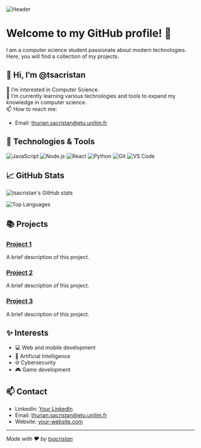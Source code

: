 ![Header](https://yourimageurl.com/header.png)

# Welcome to my GitHub profile! 👋

I am a computer science student passionate about modern technologies. Here, you will find a collection of my projects.

## 👋 Hi, I’m @tsacristan

👀 I’m interested in Computer Science.  
🌱 I’m currently learning various technologies and tools to expand my knowledge in computer science.  
📫 How to reach me:  
  - Email: [thurian.sacristan@etu.unilim.fr](mailto:thurian.sacristan@etu.unilim.fr)

## 🔧 Technologies & Tools

![JavaScript](https://img.shields.io/badge/-JavaScript-black?style=flat-square&logo=javascript)
![Node.js](https://img.shields.io/badge/-Node.js-black?style=flat-square&logo=Node.js)
![React](https://img.shields.io/badge/-React-black?style=flat-square&logo=react)
![Python](https://img.shields.io/badge/-Python-black?style=flat-square&logo=python)
![Git](https://img.shields.io/badge/-Git-black?style=flat-square&logo=git)
![VS Code](https://img.shields.io/badge/-VS%20Code-black?style=flat-square&logo=visual-studio-code)

## 📈 GitHub Stats

![tsacristan's GitHub stats](https://github-readme-stats.vercel.app/api?username=tsacristan&show_icons=true&hide_border=true&count_private=true&theme=radical)

![Top Languages](https://github-readme-stats.vercel.app/api/top-langs/?username=tsacristan&layout=compact&theme=radical)

## 📚 Projects

### [Project 1](https://github.com/tsacristan/project-1)
A brief description of this project.

### [Project 2](https://github.com/tsacristan/project-2)
A brief description of this project.

### [Project 3](https://github.com/tsacristan/project-3)
A brief description of this project.

## ✨ Interests

- 💻 Web and mobile development
- 🤖 Artificial Intelligence
- 🌐 Cybersecurity
- 🎮 Game development

## 📫 Contact

- LinkedIn: [Your LinkedIn](https://www.linkedin.com/in/your-name/)
- Email: [thurian.sacristan@etu.unilim.fr](mailto:thurian.sacristan@etu.unilim.fr)
- Website: [your-website.com](https://your-website.com)

---

*Made with ❤️ by [tsacristan](https://github.com/tsacristan)*
